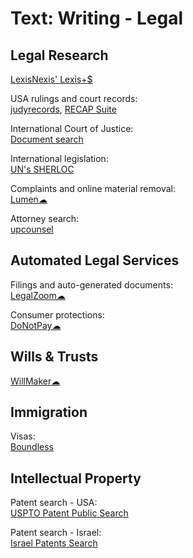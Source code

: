 # Text: Writing - Legal

## Legal Research

[LexisNexis' Lexis+$](https://www.lexisnexis.com/en-us/products/lexis-plus.page)

USA rulings and court records:  
[judyrecords](https://www.judyrecords.com/),
[RECAP Suite](https://free.law/recap)

International Court of Justice:  
[Document search](https://www.icj-cij.org/advanced-search)

International legislation:  
[UN's SHERLOC](https://sherloc.unodc.org)

Complaints and online material removal:  
[Lumen☁](https://lumendatabase.org/)

Attorney search:  
[upcounsel](https://www.upcounsel.com/)

## Automated Legal Services

Filings and auto-generated documents:  
[LegalZoom☁](https://www.legalzoom.com/)

Consumer protections:  
[DoNotPay☁](https://donotpay.com/)

## Wills & Trusts

[WillMaker☁](https://www.willmaker.com/)

## Immigration

Visas:  
[Boundless](https://www.boundless.com/)

## Intellectual Property

Patent search - USA:  
[USPTO Patent Public Search](https://ppubs.uspto.gov/pubwebapp/static/pages/landing.html)

Patent search - Israel:  
[Israel Patents Search](https://israelpatents.justice.gov.il/)
